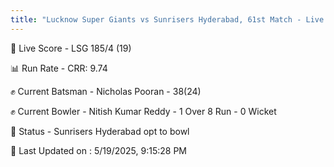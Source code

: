 ```yaml
---
title: "Lucknow Super Giants vs Sunrisers Hyderabad, 61st Match - Live Cricket Score"
---
```


🔴 Live Score - LSG 185/4 (19)  

📊 Run Rate - CRR: 9.74  

✊ Current Batsman - Nicholas Pooran - 38(24)  

✊ Current Bowler - Nitish Kumar Reddy - 1 Over 8 Run - 0 Wicket  

📑 Status - Sunrisers Hyderabad opt to bowl

📝 Last Updated on : 5/19/2025, 9:15:28 PM  

